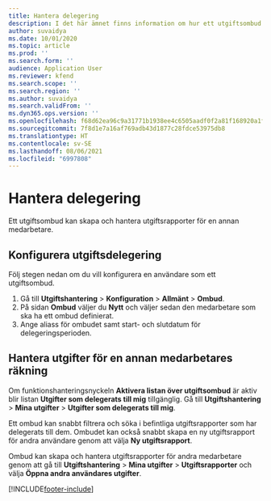 ```yaml
---
title: Hantera delegering
description: I det här ämnet finns information om hur ett utgiftsombud kan skapa och hantera utgiftsrapporter för en annan medarbetare.
author: suvaidya
ms.date: 10/01/2020
ms.topic: article
ms.prod: ''
ms.search.form: ''
audience: Application User
ms.reviewer: kfend
ms.search.scope: ''
ms.search.region: ''
ms.author: suvaidya
ms.search.validFrom: ''
ms.dyn365.ops.version: ''
ms.openlocfilehash: f68d62ea96c9a31771b1938ee4c6505aadf0f2a81f168920a1f057227b986281
ms.sourcegitcommit: 7f8d1e7a16af769adb43d1877c28fdce53975db8
ms.translationtype: HT
ms.contentlocale: sv-SE
ms.lasthandoff: 08/06/2021
ms.locfileid: "6997808"
---
```

# <a name="manage-delegation"></a>Hantera delegering
Ett utgiftsombud kan skapa och hantera utgiftsrapporter för en annan medarbetare.

## <a name="configuring-expense-delegation"></a>Konfigurera utgiftsdelegering

Följ stegen nedan om du vill konfigurera en användare som ett utgiftsombud. 
1. Gå till **Utgiftshantering** > **Konfiguration** > **Allmänt** > **Ombud**. 
2. På sidan **Ombud** väljer du **Nytt** och väljer sedan den medarbetare som ska ha ett ombud definierat. 
3. Ange aliass för ombudet samt start- och slutdatum för delegeringsperioden.

## <a name="manage-expenses-on-behalf-of-another-employee"></a>Hantera utgifter för en annan medarbetares räkning

Om funktionshanteringsnyckeln **Aktivera listan över utgiftsombud** är aktiv blir listan **Utgifter som delegerats till mig** tillgänglig. Gå till **Utgiftshantering** > **Mina utgifter** > **Utgifter som delegerats till mig**.

Ett ombud kan snabbt filtrera och söka i befintliga utgiftsrapporter som har delegerats till dem. Ombudet kan också snabbt skapa en ny utgiftsrapport för andra användare genom att välja **Ny utgiftsrapport**.

Ombud kan skapa och hantera utgiftsrapporter för andra medarbetare genom att gå till **Utgiftshantering** > **Mina utgifter** > **Utgiftsrapporter** och välja **Öppna andra användares utgifter**.


[!INCLUDE[footer-include](../includes/footer-banner.md)]